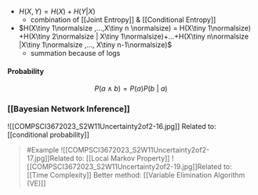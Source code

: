 - $H(X,Y) = H(X) + H(Y|X)$
	- combination of [[Joint Entropy]] & [[Conditional Entropy]]
- $H(X\tiny 1\normalsize ,...,X\tiny n \normalsize) = H(X\tiny 1\normalsize) +H(X\tiny 2\normalsize | X\tiny 1\normalsize)+...+H(X\tiny n\normalsize |X\tiny 1\normalsize ,..., X\tiny n-1\normalsize)$
	- summation because of logs

#### Probability 
$$P(a \land b)=P(a)P(b\ |\ a)$$

### [[Bayesian Network Inference]]
![[COMPSCI3672023_S2W11Uncertainty2of2-16.jpg]]
Related to: [[conditional probability]]

> #Example ![[COMPSCI3672023_S2W11Uncertainty2of2-17.jpg]]Related to: [[Local Markov Property]]
> ![[COMPSCI3672023_S2W11Uncertainty2of2-19.jpg]]Related to: [[Time Complexity]]
> Better method: [[Variable Elimination Algorithm (VE)]]